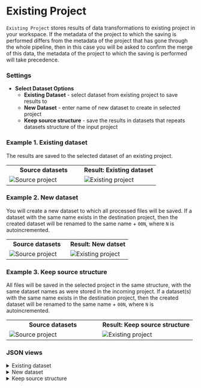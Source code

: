 # Existing Project

`Existing Project` stores results of data transformations to existing project in your workspace. If the metadata of the project to which the saving is performed differs from the metadata of the project that has gone through the whole pipeline, then in this case you will be asked to confirm the merge of this data, the metadata of the project to which the saving is performed will take precedence.

### Settings

- **Select Dataset Options** 
    - **Existing Dataset** - select dataset from existing project to save results to
    - **New Dataset** - enter name of new dataset to create in selected project
    - **Keep source structure** - save the results in datasets that repeats datasets structure of the input project

### Example 1. Existing dataset

The results are saved to the selected dataset of an existing project.

<table>
<tr>
<td style="text-align:center; width:50%"><strong>Source datasets</strong></td>
<td style="text-align:center; width:50%"><strong>Result: Existing dataset</strong></td>
</tr>
<tr>
<td> <img src="https://github.com/supervisely-ecosystem/data-nodes/assets/57998637/15288079-77eb-4157-8242-9eee6f87b623" alt="Source project"/> </td>
<td> <img src="https://github.com/supervisely-ecosystem/data-nodes/assets/57998637/19dead3a-2294-459e-995a-da03cc7532b7" alt="Existing project"/> </td>
</tr>
</table>

### Example 2. New dataset

You will create a new dataset to which all processed files will be saved. If a dataset with the same name exists in the destination project, then the created dataset will be renamed to the same name + `00N`, where `N` is autoincremented.

<table>
<tr>
<td style="text-align:center; width:50%"><strong>Source datasets</strong></td>
<td style="text-align:center; width:50%"><strong>Result: New datset</strong></td>
</tr>
<tr>
<td> <img src="https://github.com/supervisely-ecosystem/data-nodes/assets/57998637/15288079-77eb-4157-8242-9eee6f87b623" alt="Source project"/> </td>
<td> <img src="https://github.com/supervisely-ecosystem/data-nodes/assets/57998637/e4475360-f444-4c0c-835b-34ed58ea6806" alt="Existing project"/> </td>
</tr>
</table>

### Example 3. Keep source structure

All files will be saved in the selected project in the same structure, with the same dataset names as were stored in the incoming project. If a dataset(s) with the same name exists in the destination project, then the created dataset will be renamed to the same name + `00N`, where `N` is autoincremented.

<table>
<tr>
<td style="text-align:center; width:50%"><strong>Source datasets</strong></td>
<td style="text-align:center; width:50%"><strong>Result: Keep source structure</strong></td>
</tr>
<tr>
<td> <img src="https://github.com/supervisely-ecosystem/data-nodes/assets/57998637/15288079-77eb-4157-8242-9eee6f87b623" alt="Source project"/> </td>
<td> <img src="https://github.com/supervisely-ecosystem/data-nodes/assets/57998637/bce65308-7ca9-4a10-9bb0-0e0f4ca356f8" alt="Existing project"/> </td>
</tr>
</table>

### JSON views

<details>
  <summary>Existing dataset</summary>
  <pre>
    {
        "action": "existing_project",
        "src": ["$data_1 "],
        "dst": "dst_project_name",
        "settings": {
            "project_id": 30496,
            "dataset_name": null,
            "dataset_id": 79016,
            "dataset_option": "existing",
            "merge_meta": true
        }
    }
  </pre>
</details>

<details>
  <summary>New dataset</summary>
  <pre>
    {
        "action": "existing_project",
        "src": ["$data_1"],
        "dst": "dst_project_name",
        "settings": {
            "project_id": 30496,
            "dataset_name": "new_dataset",
            "dataset_id": null,
            "dataset_option": "new",
            "merge_meta": true
        }
    }
  </pre>
</details>

<details>
  <summary>Keep source structure</summary>
  <pre>
    {
        "action": "existing_project",
        "src": ["$data_1"],
        "dst": "dst_project_name",
        "settings": {
            "project_id": 30496,
            "dataset_name": null,
            "dataset_id": null,
            "dataset_option": "keep",
            "merge_meta": true
        }
    }
  </pre>
</details>
